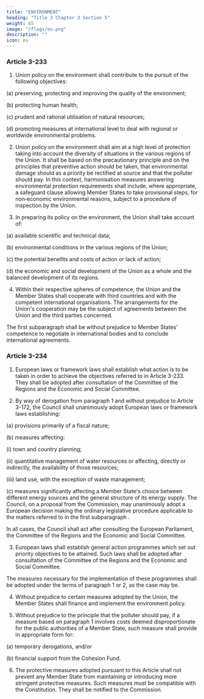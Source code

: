 ```yaml
---
title: "ENVIRONMENT"
heading: "Title 3 Chapter 3 Section 5"
weight: 65
image: "/flags/eu.png"
description: ""
icon: eu
---
```



### Article 3-233

1. Union policy on the environment shall contribute to the pursuit of the following objectives:

(a) preserving, protecting and improving the quality of the environment;

(b) protecting human health;

(c) prudent and rational utilisation of natural resources;

(d) promoting measures at international level to deal with regional or worldwide environmental
problems.

2. Union policy on the environment shall aim at a high level of protection taking into account the
diversity of situations in the various regions of the Union. It shall be based on the precautionary
principle and on the principles that preventive action should be taken, that environmental damage
should as a priority be rectified at source and that the polluter should pay.
In this context, harmonisation measures answering environmental protection requirements shall
include, where appropriate, a safeguard clause allowing Member States to take provisional steps, for
non‑economic environmental reasons, subject to a procedure of inspection by the Union.

3. In preparing its policy on the environment, the Union shall take account of:

(a) available scientific and technical data;

(b) environmental conditions in the various regions of the Union;

(c) the potential benefits and costs of action or lack of action;

(d) the economic and social development of the Union as a whole and the balanced development of
its regions.

4. Within their respective spheres of competence, the Union and the Member States shall cooperate
with third countries and with the competent international organisations. The arrangements for the
Union's cooperation may be the subject of agreements between the Union and the third parties
concerned.

The first subparagraph shall be without prejudice to Member States' competence to negotiate in
international bodies and to conclude international agreements.

### Article 3-234

1. European laws or framework laws shall establish what action is to be taken in order to achieve
the objectives referred to in Article 3-233. They shall be adopted after consultation of the
Committee of the Regions and the Economic and Social Committee.

2. By way of derogation from paragraph 1 and without prejudice to Article 3-172, the Council
shall unanimously adopt European laws or framework laws establishing:

(a) provisions primarily of a fiscal nature;

(b) measures affecting:

(i) town and country planning;

(ii) quantitative management of water resources or affecting, directly or indirectly, the availability
of those resources;

(iii) land use, with the exception of waste management;

(c) measures significantly affecting a Member State's choice between different energy sources and the
general structure of its energy supply.
The Council, on a proposal from the Commission, may unanimously adopt a European decision
making the ordinary legislative procedure applicable to the matters referred to in the first
subparagraph .

In all cases, the Council shall act after consulting the European Parliament, the Committee of the
Regions and the Economic and Social Committee.

3. European laws shall establish general action programmes which set out priority objectives to be
attained. Such laws shall be adopted after consultation of the Committee of the Regions and the
Economic and Social Committee.

The measures necessary for the implementation of these programmes shall be adopted under the
terms of paragraph 1 or 2, as the case may be.

4. Without prejudice to certain measures adopted by the Union, the Member States shall finance
and implement the environment policy.

5. Without prejudice to the principle that the polluter should pay, if a measure based on
paragraph 1 involves costs deemed disproportionate for the public authorities of a Member State,
such measure shall provide in appropriate form for:

(a) temporary derogations, and/or

(b) financial support from the Cohesion Fund.

6. The protective measures adopted pursuant to this Article shall not prevent any Member State
from maintaining or introducing more stringent protective measures. Such measures must be
compatible with the Constitution. They shall be notified to the Commission.

